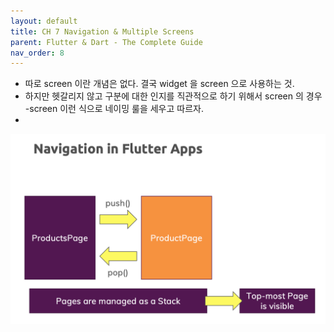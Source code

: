```yaml
---
layout: default
title: CH 7 Navigation & Multiple Screens
parent: Flutter & Dart - The Complete Guide
nav_order: 8
---
```


- 따로 screen 이란 개념은 없다. 결국 widget 을 screen 으로 사용하는 것.
- 하지만 헷갈리지 않고 구분에 대한 인지를 직관적으로 하기 위해서 screen 의 경우 -screen 이런 식으로 네이밍 룰을 세우고 따르자.
- 

![](/images/concept-page-stack.png)

